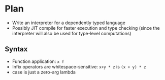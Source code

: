 Plan
====

- Write an interpreter for a dependently typed language
- Possibly JIT compile for faster execution and type checking (since the interpreter will also be used for type-level computations)

Syntax
------

- Function application: `x f`
- Infix operators are whitespace-sensitive: `x+y * z` is `(x + y) * z`
- case is just a zero-arg lambda
